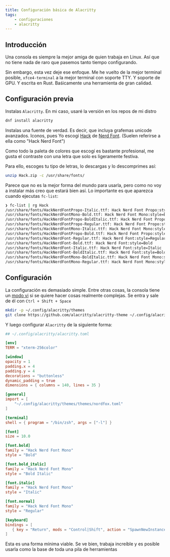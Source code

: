 ```yaml
---
title: Configuración básica de Alacritty 
tags:
    - configuraciones
    - alacritty
---
```


## Introducción
Una consola es siempre la mejor amiga de quien trabaja en Linux. Así que no tiene nada de raro que pasemos tanto tiempo configurando.

Sin embargo, esta vez deje ese enfoque. Me he vuelto de la mejor terminal posible, `xfce4-terminal` a la mejor terminal con soporte TTY. Y soporte de GPU. Y escrita en Rust. Baśicamente una herramienta de gran calidad.

## Configuración previa

Instalas `Alacritty`. En mi caso, usaré la versión en los repos de mi distro
```bash
dnf install alacritty
```

Instalas una fuente de verdad. Es decir, que incluya grafemas unicode avanzados. Iconos, pues
Yo escogi [Hack](https://www.programmingfonts.org/#hack) de [Nerd Font](https://www.nerdfonts.com/font-downloads). (Suelen referirse a ella como "Hack Nerd Font")

Como todo la paleta de colores que escogí es bastante profesional, me gusta el contraste con una letra que solo es ligeramente festiva.

Para ello, escoges tu tipo de letras, lo descargas y lo descomprimes así:
```bash
unzip Hack.zip -c /usr/share/fonts/
```

Parece que no es la mejor forma del mundo para usarla, pero como no voy a instalar más creo que estará bien así. Lo importante es que aparezca cuando ejecutas `fc-list`:
```bash
❯ fc-list | rg Hack
/usr/share/fonts/HackNerdFontPropo-Italic.ttf: Hack Nerd Font Propo:style=Italic
/usr/share/fonts/HackNerdFontMono-Bold.ttf: Hack Nerd Font Mono:style=Bold
/usr/share/fonts/HackNerdFontPropo-BoldItalic.ttf: Hack Nerd Font Propo:style=Bold Italic
/usr/share/fonts/HackNerdFontPropo-Regular.ttf: Hack Nerd Font Propo:style=Regular
/usr/share/fonts/HackNerdFontMono-Italic.ttf: Hack Nerd Font Mono:style=Italic
/usr/share/fonts/HackNerdFontPropo-Bold.ttf: Hack Nerd Font Propo:style=Bold
/usr/share/fonts/HackNerdFont-Regular.ttf: Hack Nerd Font:style=Regular
/usr/share/fonts/HackNerdFont-Bold.ttf: Hack Nerd Font:style=Bold
/usr/share/fonts/HackNerdFont-Italic.ttf: Hack Nerd Font:style=Italic
/usr/share/fonts/HackNerdFont-BoldItalic.ttf: Hack Nerd Font:style=Bold Italic
/usr/share/fonts/HackNerdFontMono-BoldItalic.ttf: Hack Nerd Font Mono:style=Bold Italic
/usr/share/fonts/HackNerdFontMono-Regular.ttf: Hack Nerd Font Mono:style=Regular
```

## Configuración

La configuración es demasiado simple. Entre otras cosas, la consola tiene un [modo vi](https://alacritty.org/config-alacritty-bindings.html#key-bindings) si se quiere hacer cosas realmente complejas. Se entra y sale de él con  `Ctrl + Shift + Space`
```bash
mkdir -p ~/.config/alacritty/themes
git clone https://github.com/alacritty/alacritty-theme ~/.config/alacritty/themes
```

Y luego configurar `Alacritty` de la siguiente forma:
```toml
## ~/.config/alacritty/alacritty.toml

[env]
TERM = "xterm-256color"

[window]
opacity = 1
padding.x = 4
padding.y = 4
decorations = "buttonless"
dynamic_padding = true
dimensions = { columns = 140, lines = 35 }

[general]
import = [
    "~/.config/alacritty/themes/themes/nordfox.toml"
]

[terminal]
shell = { program = "/bin/zsh", args = ["-l"] }

[font]
size = 10.0

[font.bold]
family = "Hack Nerd Font Mono"
style = "Bold"

[font.bold_italic]
family = "Hack Nerd Font Mono"
style = "Bold Italic"

[font.italic]
family = "Hack Nerd Font Mono"
style = "Italic"

[font.normal]
family = "Hack Nerd Font Mono"
style = "Regular"

[keyboard]
bindings = [
   { key = "Return", mods = "Control|Shift", action = "SpawnNewInstance" }
]

```

Esta es una forma mínima viable. Se ve bien, trabaja increíble y es posible usarla como la base de toda una pila de herramientas
